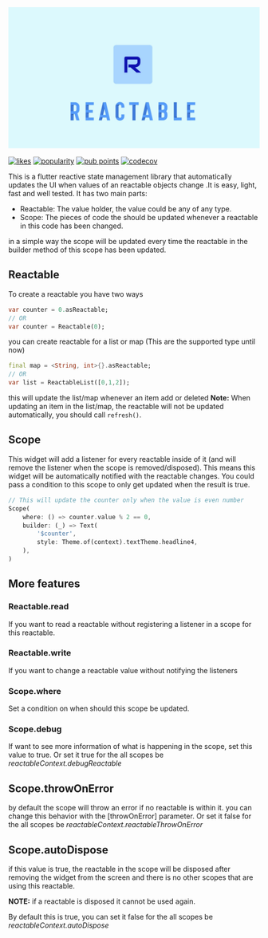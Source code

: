 ![logo](./assets/Name.jpg)

[![likes](https://img.shields.io/pub/likes/reactable?logo=dart)](https://pub.dev/packages/reactable)
[![popularity](https://img.shields.io/pub/popularity/reactable?logo=dart)](https://pub.dev/packages/reactable)
[![pub points](https://img.shields.io/pub/points/reactable?logo=dart)](https://pub.dev/packages/reactable) 
[![codecov](https://codecov.io/gh/SchabanBo/reactable/branch/master/graph/badge.svg?token=LxDyOPFg4o)](https://codecov.io/gh/SchabanBo/reactable)

This is a flutter reactive state management library that automatically updates the UI when values of an reactable objects change .It is easy, light, fast and well tested.
It has two main parts:

- Reactable: The value holder, the value could be any of any type.
- Scope: The pieces of code the should be updated whenever a reactable in this code has been changed.

in a simple way the scope will be updated every time the reactable in the builder method of this scope has been updated.

## Reactable

To create a reactable you have two ways

```dart
var counter = 0.asReactable;
// OR
var counter = Reactable(0);
```

you can create reactable for a list or map (This are the supported type until now)

```dart
final map = <String, int>{}.asReactable;
// OR
var list = ReactableList([0,1,2]);
```

this will update the list/map whenever an item add or deleted
**Note:** When updating an item in the list/map, the reactable will not be updated automatically, you should call `refresh()`.

## Scope

This widget will add a listener for every reactable inside of it (and will remove the listener when the scope is removed/disposed).
This means this widget will be automatically notified with the reactable changes.
You could pass a condition to this scope to only get updated when the result is true.

```dart
// This will update the counter only when the value is even number
Scope(
    where: () => counter.value % 2 == 0,
    builder: (_) => Text(
        '$counter',
        style: Theme.of(context).textTheme.headline4,
    ),
)
```

## More features

### Reactable.read

If you want to read a reactable without registering a listener in a scope for this reactable.

### Reactable.write

If you want to change a reactable value without notifying the listeners

### Scope.where

Set a condition on when should this scope be updated.

### Scope.debug

If want to see more information of what is happening in the scope, set this value to true. Or set it true for the all scopes be *reactableContext.debugReactable*

## Scope.throwOnError

by default the scope will throw an error if no reactable is within it. you can change this behavior with the [throwOnError] parameter. Or set it false for the all scopes be *reactableContext.reactableThrowOnError*

## Scope.autoDispose

if this value is true, the reactable in the scope will be disposed after removing the widget from the screen and there is no other scopes that are using this reactable.

**NOTE:** if a reactable is disposed it cannot be used again.

By default this is true, you can set it false for the all scopes be *reactableContext.autoDispose*

